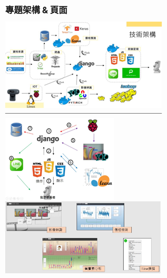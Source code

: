 # 專題架構 & 頁面

<img src="https://github.com/comet-602/fullpage/blob/master/img/project_struc.jpg?raw=true"  width="800" />

------
<div>
<img src="https://github.com/comet-602/fullpage/blob/master/img/web_struc.jpg?raw=true"  width="350" />
<img src="https://github.com/comet-602/fullpage/blob/master/img/web.jpg?raw=true"  width="500" />
</div>
